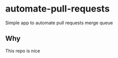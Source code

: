 # automate-pull-requests
Simple app to automate pull requests merge queue

## Why

This repo is nice
